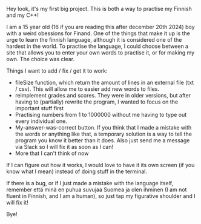 Hey look, it's my first big project. This is both a way to practise my Finnish and my C++!

I am a 15 year old (16 if you are reading this after december 20th 2024) boy with a weird obessions for Finand. One of the things that make it up is the urge to learn the finnish language, although it is considered one of the hardest in the world. To practise the language, I could choose between a site that allows you to enter your own words to practise it, or for making my own. The choice was clear.

Things I want to add / fix / get it to work:
- fileSize function, which return the amount of lines in an external file (txt / csv). This will allow me to easier add new words to files.
- reimplement grades and scores. They were in older versions, but after having to (partially) rewrite the program, I wanted to focus on the important stuff first
- Practising numbers from 1 to 1000000 without me having to type out every individual one.
- My-answer-was-correct button. If you think that I made a mistake with the words or anything like that, a temporary solution is a way to tell the program you know it better than it does. Also just send me a message via Slack so I will fix it as soon as I can!
- More that I can't think of now

If I can figure out how it works, I would love to have it its own screen (if you know what I mean) instead of doing stuff in the terminal.

If there is a bug, or if I just made a mistake with the language itself, remember että minä en puhua suvujaa Suomea ja olen ihminen (I am not fluent in Finnish, and I am a human), so just tap my figurative shoulder and I will fix it!

Bye!